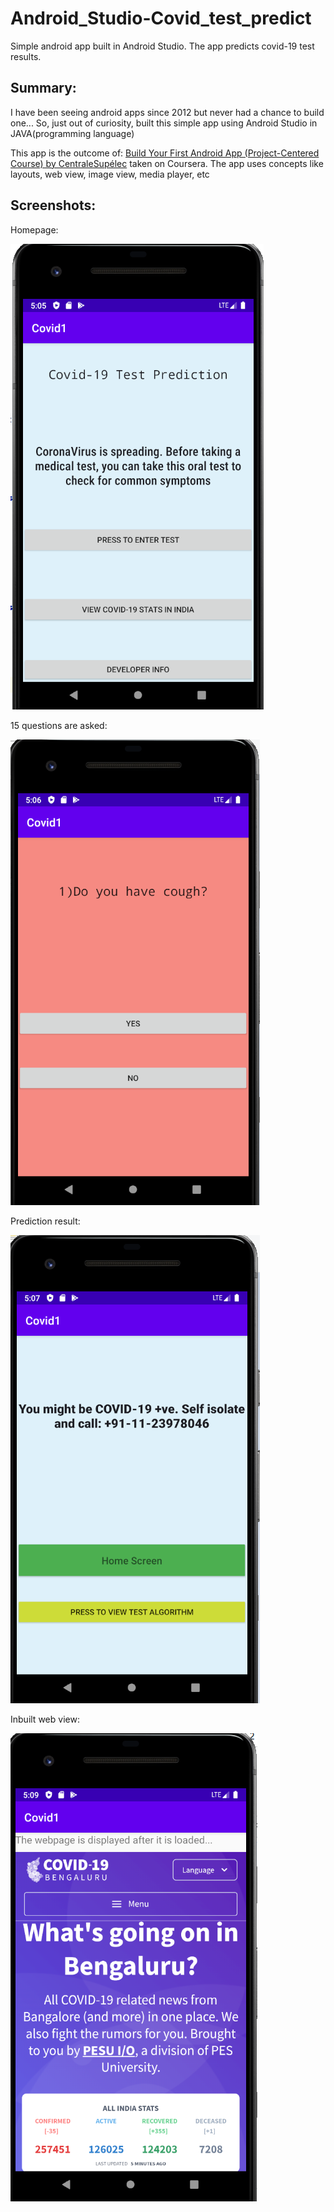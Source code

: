 # Android_Studio-Covid_test_predict
Simple android app built in Android Studio. The app predicts covid-19 test results.

## **Summary:**

I have been seeing android apps since 2012 but never had a chance to build one... So, just out of curiosity, built this simple app using Android Studio in JAVA(programming language)

This app is the outcome of: [Build Your First Android App (Project-Centered Course) by CentraleSupélec](https://www.coursera.org/learn/android-app) taken on Coursera.
The app uses concepts like layouts, web view, image view, media player, etc
## **Screenshots:**
Homepage:

![alt text](https://github.com/hemanth-nag/Android_Studio-Covid_test_predict/blob/master/screenshots/11.png)

15 questions are asked:

![alt text](https://github.com/hemanth-nag/Android_Studio-Covid_test_predict/blob/master/screenshots/22.png)

Prediction result:

![alt text](https://github.com/hemanth-nag/Android_Studio-Covid_test_predict/blob/master/screenshots/33.png)

Inbuilt web view:

![alt text](https://github.com/hemanth-nag/Android_Studio-Covid_test_predict/blob/master/screenshots/44.png)

